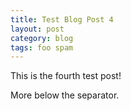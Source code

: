 ```yaml
---
title: Test Blog Post 4
layout: post
category: blog
tags: foo spam
---
```


This is the fourth test post!
<!--more-->
More below the separator.